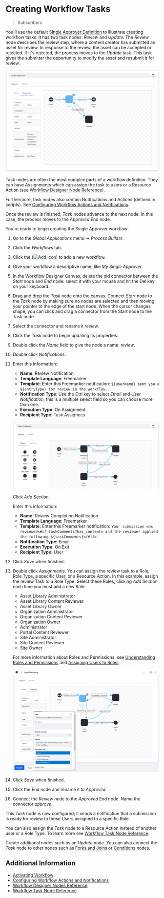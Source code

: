 # Creating Workflow Tasks

> Subscribers

You'll use the default [Single Approver Definition](../workflow-designer-overview/workflow-processes/single-approver-definition.xml) to illustrate creating workflow tasks. It has two task nodes: _Review_ and _Update_. The _Review_ node describes the review step, where a content creator has submitted an asset for review. In response to the review, the asset can be accepted or rejected. If it's rejected, the process moves to the _Update_ task. This task gives the submitter the opportunity to modify the asset and resubmit it for review. 

![The single approver definition has two task nodes.](./creating-workflow-tasks/images/01.png)

Task nodes are often the most complex parts of a workflow definition. They can have Assignments which can assign the task to users or a Resource Action (see [Workflow Designer Node Reference](./workflow-designer-node-reference.md)).

Furthermore, task nodes also contain Notifications and Actions (defined in scripts). See [Configuring Workflow Actions and Notifications](./configuring-workflow-actions-and-notifications.md).

Once the review is finished, _Task_ nodes advance to the next node. In this case, the process moves to the _Approved_ End node.

You're ready to begin creating the Single Approver workflow: 

1. Go to the _Global Applications_ menu &rarr; _Process Builder_.
1. Click the _Workflows_ tab.
1. Click the (![Add icon](../../../../images/icon-add.png)) to add a new workflow.
1. Give your workflow a descriptive name, like _My Single Approver_. 
1. In the Workflow Designer Canvas, delete the old connector between the _Start_ node and _End_ node: select it with your mouse and hit the Del key on your keyboard.
1. Drag and drop the _Task_ node onto the canvas. Connect _Start_ node to the _Task_ node by making sure no nodes are selected and then moving your pointer to the edge of the start node. When the cursor changes shape, you can click and drag a connector from the Start node to the Task node. 
1. Select the connector and rename it _review_.
1. Click the _Task_ node to begin updating its properties.
1. Double click the _Name_ field to give the node a name: _review_.
1. Double click _Notifications_.
1. Enter this information:

    * **Name**: Review Notification
    * **Template Language**: Freemarker
    * **Template**: Enter this Freemarker notification: `${userName} sent you a ${entryType} for review in the workflow.`
    * **Notification Type**: Use the Ctrl key to select _Email_ and _User Notification_; this is a multiple select field so you can choose more than one.
    * **Execution Type**: On Assignment
    * **Recipient Type**: Task Assignees

    ![Configure the Task Node's notifications settings to send an email and user notification that an asset is ready for review.](./creating-workflow-tasks/images/02.png)

    Click _Add Section_. 

    Enter this information: 

   * **Name:** Review Completion Notification
   * **Template Language:** Freemarker
   * **Template:** Enter this Freemarker notification: `Your submission was reviewed<#if taskComments?has_content> and the reviewer applied the following ${taskComments}</#if>.`
   * **Notification Type:** Email
   * **Execution Type:** On Exit
   * **Recipient Type:** User

1. Click _Save_ when finished.
1. Double click _Assignments_. You can assign the review task to a Role, Role Type, a specific User, or a Resource Action. In this example, assign the review Task to a Role Type. Select these Roles, clicking _Add Section_ each time you must add a new Role: 

   * Asset Library Administrator
   * Asset Library Content Reviewer
   * Asset Library Owner
   * Organization Administrator
   * Organization Content Reviewer
   * Organization Owner
   * Administrator
   * Portal Content Reviewer
   * Site Administrator
   * Site Content Reviewer
   * Site Owner

   For more information about Roles and Permissions, see [Understanding Roles and Permissions](../../../../users-and-permissions/roles-and-permissions/understanding-roles-and-permissions.md) and [Assigning Users to Roles](../../../../users-and-permissions/roles-and-permissions/assigning-users-to-roles.md). 

   ![Configure the Task Node's notifications settings to send an email and user notification that an asset is ready for review.](./creating-workflow-tasks/images/03.png)

1. Click _Save_ when finished.

1. Click the End node and rename it to _Approved_. 

1. Connect the _Review_ node to the _Approved_ End node. Name the connector _approve_. 

This _Task_ node is now configured; it sends a notification that a submission is ready for review to those Users assigned to a specific Role.

<!-- Justin, as you can see I've expanded the instructions above so that they are creating the Single Approver workflow, which is what I'd asked you to do. Please continue from what I've started above until the Single Approver workflow is re-created in the designer. You can use the XML file as a guide to show what to do in the designer. After this should be one or more reference documents (I'll leave the organization up to you) explaining how to use the other nodes in the designer. -Rich -->

You can also assign the _Task_ node to a Resource Action instead of another user or a Role Type. To learn more see [Workflow Task Node Reference](./workflow-task-node-reference.md).

Create additional nodes such as an _Update_ node. You can also connect the _Task_ node to other nodes such as [Forks and Joins](./using-forks-and-joins.md) or [Conditions](./using-the-condition-node.md) nodes.

## Additional Information

* [Activating Workflow](../activating-workflow.md)
* [Configuring Workflow Actions and Notifications](./configuring-workflow-actions-and-notifications.md)
* [Workflow Designer Nodes Reference](./workflow-designer-nodes-reference.md)
* [Workflow Task Node Reference](./workflow-task-node-reference.md)
